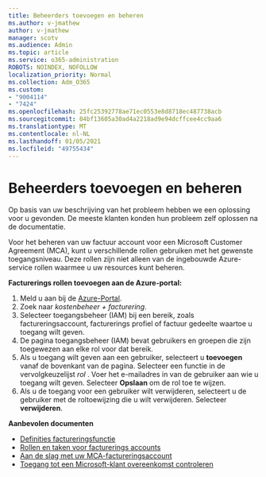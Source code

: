 ```yaml
---
title: Beheerders toevoegen en beheren
ms.author: v-jmathew
author: v-jmathew
manager: scotv
ms.audience: Admin
ms.topic: article
ms.service: o365-administration
ROBOTS: NOINDEX, NOFOLLOW
localization_priority: Normal
ms.collection: Adm_O365
ms.custom:
- "9004114"
- "7424"
ms.openlocfilehash: 25fc25392778ae71ec0553e8d8718ec487738acb
ms.sourcegitcommit: 04bf13605a30ad4a2218ad9e94dcffcee4cc9aa6
ms.translationtype: MT
ms.contentlocale: nl-NL
ms.lasthandoff: 01/05/2021
ms.locfileid: "49755434"
---
```

# <a name="how-to-add-and-manage-admins"></a>Beheerders toevoegen en beheren

Op basis van uw beschrijving van het probleem hebben we een oplossing voor u gevonden. De meeste klanten konden hun probleem zelf oplossen na de documentatie.

Voor het beheren van uw factuur account voor een Microsoft Customer Agreement (MCA), kunt u verschillende rollen gebruiken met het gewenste toegangsniveau. Deze rollen zijn niet alleen van de ingebouwde Azure-service rollen waarmee u uw resources kunt beheren.

**Facturerings rollen toevoegen aan de Azure-portal:**

1. Meld u aan bij de [Azure-Portal](https://portal.azure.com/).
2. Zoek naar *kostenbeheer + facturering*.
3. Selecteer toegangsbeheer (IAM) bij een bereik, zoals factureringsaccount, facturerings profiel of factuur gedeelte waartoe u toegang wilt geven.
4. De pagina toegangsbeheer (IAM) bevat gebruikers en groepen die zijn toegewezen aan elke rol voor dat bereik.
5. Als u toegang wilt geven aan een gebruiker, selecteert u **toevoegen** vanaf de bovenkant van de pagina. Selecteer een functie in de vervolgkeuzelijst *rol* . Voer het e-mailadres in van de gebruiker aan wie u toegang wilt geven. Selecteer **Opslaan** om de rol toe te wijzen.
6. Als u de toegang voor een gebruiker wilt verwijderen, selecteert u de gebruiker met de roltoewijzing die u wilt verwijderen. Selecteer **verwijderen**.

**Aanbevolen documenten**

- [Definities factureringsfunctie](https://docs.microsoft.com/azure/cost-management-billing/manage/understand-mca-roles)
- [Rollen en taken voor facturerings accounts](https://docs.microsoft.com/azure/cost-management-billing/manage/understand-mca-roles#billing-account-roles-and-tasks)
- [Aan de slag met uw MCA-factureringsaccount](https://docs.microsoft.com/azure/cost-management-billing/understand/mca-overview)
- [Toegang tot een Microsoft-klant overeenkomst controleren](https://docs.microsoft.com/azure/cost-management-billing/manage/change-credit-card?WT.mc_id=Portal-Microsoft_Azure_Support%22%20%5Cl%20%22manage-credit-cards-for-a-microsoft-customer-agreement%22%20%5Ct%20%22_blank#check-the-type-of-your-account)

